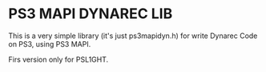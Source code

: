# PS3 MAPI DYNAREC LIB
This is a very simple library (it's just ps3mapidyn.h) for write Dynarec Code on PS3, using PS3 MAPI.

Firs version only for PSL1GHT.
